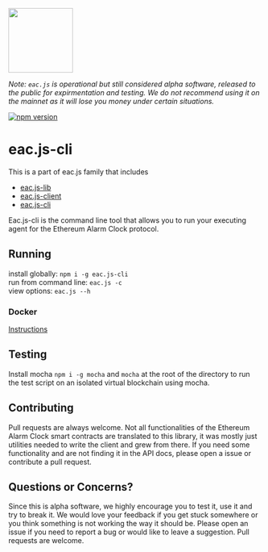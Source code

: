 [<img src="https://s3.amazonaws.com/chronologic.network/ChronoLogic_logo.svg" width="128px">](https://github.com/chronologic)

_Note: `eac.js` is operational but still considered alpha software, released to the public for expirmentation and testing. We do not recommend using it on the mainnet as it will lose you money under certain situations._ 

[![npm version](https://badge.fury.io/js/eac.js-cli.svg)](https://badge.fury.io/js/eac.js-cli)
# eac.js-cli

This is a part of eac.js family that includes 
* [eac.js-lib](https://github.com/ethereum-alarm-clock/eac.js-lib)
* [eac.js-client](https://github.com/ethereum-alarm-clock/eac.js-client)
* [eac.js-cli](https://github.com/ethereum-alarm-clock/eac.js-cli)

Eac.js-cli is the command line tool that allows you to run your executing agent for the Ethereum Alarm Clock protocol.

## Running
install globally: `npm i -g eac.js-cli`  
run from command line: `eac.js -c`  
view options: `eac.js --h`

### Docker
[ Instructions ](https://github.com/ethereum-alarm-clock/eac.js-cli/tree/docker-setup)

## Testing

Install mocha `npm i -g mocha` and `mocha` at the root of the directory to run the test script on an isolated virtual blockchain using mocha. 

## Contributing

Pull requests are always welcome. Not all functionalities of the Ethereum Alarm Clock smart contracts are translated to this library, it was mostly just utilities needed to write the client and grew from there. If you need some functionality and are not finding it in the API docs, please open a issue or contribute a pull request.

## Questions or Concerns?

Since this is alpha software, we highly encourage you to test it, use it and try to break it. We would love your feedback if you get stuck somewhere or you think something is not working the way it should be. Please open an issue if you need to report a bug or would like to leave a suggestion. Pull requests are welcome.
